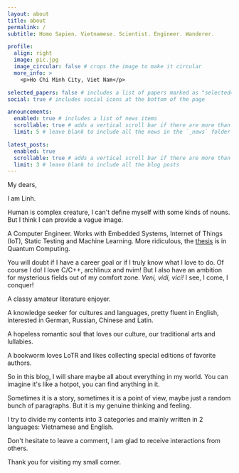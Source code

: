 ```yaml
---
layout: about
title: about
permalink: /
subtitle: Homo Sapien. Vietnamese. Scientist. Engineer. Wanderer.

profile:
  align: right
  image: pic.jpg
  image_circular: false # crops the image to make it circular
  more_info: >
    <p>Ho Chi Minh City, Viet Nam</p>

selected_papers: false # includes a list of papers marked as "selected={true}"
social: true # includes social icons at the bottom of the page

announcements:
  enabled: true # includes a list of news items
  scrollable: true # adds a vertical scroll bar if there are more than 3 news items
  limit: 5 # leave blank to include all the news in the `_news` folder

latest_posts:
  enabled: true
  scrollable: true # adds a vertical scroll bar if there are more than 3 new posts items
  limit: 3 # leave blank to include all the blog posts
---
```


My dears,

I am Linh.

Human is complex creature, I can't define myself with some kinds of nouns. But I think I can provide a vague image.

A Computer Engineer. Works with Embedded Systems, Internet of Things (IoT), Static Testing and Machine Learning. More ridiculous, the [thesis](vtrhttps://github.com/vtrnnhlinh/thesis/blob/main/HK242_264_DATN_LVTN_Finish_2111654_2110610.pdf) is in Quantum Computing.

You will doubt if I have a career goal or if I truly know what I love to do. Of course I do! I love C/C++, archlinux and nvim! But I also have an ambition for mysterious fields out of my comfort zone. *Veni, vidi, vici!* I see, I come, I conquer!

A classy amateur literature enjoyer. 

A knowledge seeker for cultures and languages, pretty fluent in English, interested in German, Russian, Chinese and Latin.

A hopeless romantic soul that loves our culture, our traditional arts and lullabies.

A bookworm loves LoTR and likes collecting special editions of favorite authors.

So in this blog, I will share maybe all about everything in my world. You can imagine it's like a hotpot, you can find anything in it.

Sometimes it is a story, sometimes it is a point of view, maybe just a random bunch of paragraphs. But it is my genuine thinking and feeling.

I try to divide my contents into 3 categories and mainly written in 2 languages: Vietnamese and English.

Don't hesitate to leave a comment, I am glad to receive interactions from others.

Thank you for visiting my small corner.
